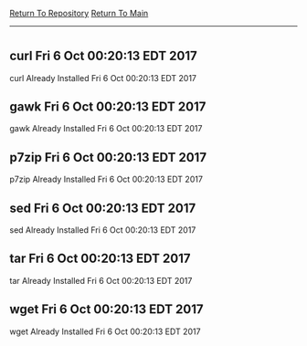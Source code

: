 [Return To Repository](https://github.com/deathbybandaid/piholeparser/)
[Return To Main](https://github.com/deathbybandaid/piholeparser/blob/master/RecentRunLogs/Mainlog.md)
____________________________________
# 
## curl Fri 6 Oct 00:20:13 EDT 2017
curl Already Installed Fri 6 Oct 00:20:13 EDT 2017
## gawk Fri 6 Oct 00:20:13 EDT 2017
gawk Already Installed Fri 6 Oct 00:20:13 EDT 2017
## p7zip Fri 6 Oct 00:20:13 EDT 2017
p7zip Already Installed Fri 6 Oct 00:20:13 EDT 2017
## sed Fri 6 Oct 00:20:13 EDT 2017
sed Already Installed Fri 6 Oct 00:20:13 EDT 2017
## tar Fri 6 Oct 00:20:13 EDT 2017
tar Already Installed Fri 6 Oct 00:20:13 EDT 2017
## wget Fri 6 Oct 00:20:13 EDT 2017
wget Already Installed Fri 6 Oct 00:20:13 EDT 2017
